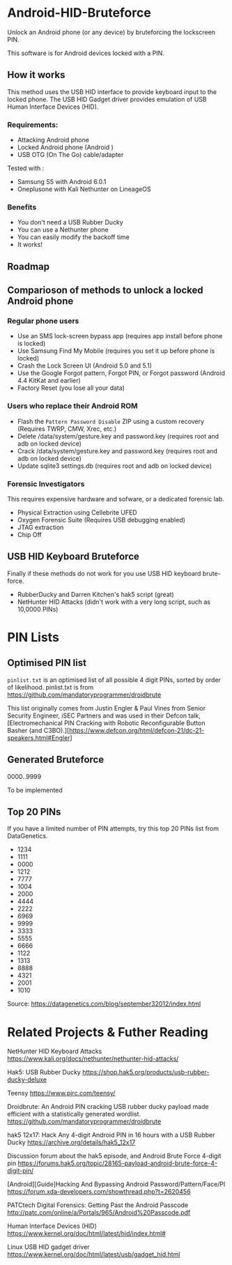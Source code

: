 # Android-HID-Bruteforce

Unlock an Android phone (or any device) by bruteforcing the lockscreen PIN.

This software is for Android devices locked with a PIN. 

## How it works

This method uses the USB HID interface to provide keyboard input to the locked phone.
The USB HID Gadget driver provides emulation of USB Human Interface Devices (HID). 

### Requirements:

- Attacking Android phone
- Locked Android phone (Android )
- USB OTG (On The Go) cable/adapter


Tested with : 

- Samsung S5 with Android 6.0.1
- Oneplusone with Kali Nethunter on LineageOS

### Benefits

- You don't need a USB Rubber Ducky
- You can use a Nethunter phone
- You can easily modify the backoff time
- It works!


## Roadmap




## Comparioson of methods to unlock a locked Android phone

### Regular phone users

- Use an SMS lock-screen bypass app (requires app install before phone is locked)
- Use Samsung Find My Mobile (requires you set it up before phone is locked)
- Crash the Lock Screen UI (Android 5.0 and 5.1)
- Use the Google Forgot pattern, Forgot PIN, or Forgot password (Android 4.4 KitKat and earlier)
- Factory Reset (you lose all your data)

### Users who replace their Android ROM

- Flash the `Pattern Password Disable` ZIP using a custom recovery (Requires TWRP, CMW, Xrec, etc.)
- Delete /data/system/gesture.key and password.key (requires root and adb on locked device)
- Crack /data/system/gesture.key and password.key (requires root and adb on locked device)
- Update sqlite3 settings.db (requires root and adb on locked device)

### Forensic Investigators

This requires expensive hardware and sofware, or a dedicated forensic lab.

- Physical Extraction using Cellebrite UFED
- Oxygen Forensic Suite (Requires USB debugging enabled)
- JTAG extraction
- Chip Off

## USB HID Keyboard Bruteforce

Finally if these methods do not work for you use USB HID keyboard brute-force.

- RubberDucky and Darren Kitchen's hak5 script (great)
- NetHunter HID Attacks (didn't work with a very long script, such as 10,0000 PINs)


# PIN Lists

## Optimised PIN list

`pinlist.txt` is an optimised list of all possible 4 digit PINs, sorted by order of likelihood.
pinlist.txt is from https://github.com/mandatoryprogrammer/droidbrute

This list originally comes from Justin Engler & Paul Vines from Senior Security Engineer, iSEC Partners
and was used in their Defcon talk, [Electromechanical PIN Cracking with Robotic Reconfigurable Button Basher (and C3BO).][https://www.defcon.org/html/defcon-21/dc-21-speakers.html#Engler]

## Generated Bruteforce

0000..9999 

To be implemented


## Top 20 PINs

If you have a limited number of PIN attempts, try this top 20 PINs list from DataGenetics.

- 1234
- 1111
- 0000
- 1212
- 7777
- 1004
- 2000
- 4444
- 2222
- 6969
- 9999
- 3333
- 5555
- 6666
- 1122
- 1313
- 8888
- 4321
- 2001
- 1010

Source: https://datagenetics.com/blog/september32012/index.html


# Related Projects & Futher Reading

NetHunter HID Keyboard Attacks
https://www.kali.org/docs/nethunter/nethunter-hid-attacks/

Hak5: USB Rubber Ducky
https://shop.hak5.org/products/usb-rubber-ducky-deluxe

Teensy
https://www.pjrc.com/teensy/

Droidbrute: An Android PIN cracking USB rubber ducky payload made efficient with a statistically generated wordlist.
https://github.com/mandatoryprogrammer/droidbrute

hak5 12x17: Hack Any 4-digit Android PIN in 16 hours with a USB Rubber Ducky 
https://archive.org/details/hak5_12x17

Discussion forum about the hak5 episode, and Android Brute Force 4-digit pin
https://forums.hak5.org/topic/28165-payload-android-brute-force-4-digit-pin/

[Android][Guide]Hacking And Bypassing Android Password/Pattern/Face/PI
https://forum.xda-developers.com/showthread.php?t=2620456

PATCtech Digital Forensics: Getting Past the Android Passcode
http://patc.com/online/a/Portals/965/Android%20Passcode.pdf

Human Interface Devices (HID)
https://www.kernel.org/doc/html/latest/hid/index.html#

Linux USB HID gadget driver
https://www.kernel.org/doc/html/latest/usb/gadget_hid.html


